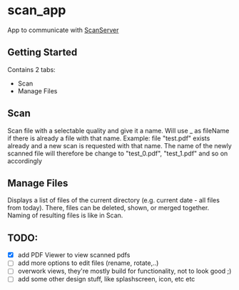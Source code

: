 # scan_app

App to communicate with [ScanServer](https://github.com/JanSteffes/ScanServer)

## Getting Started

Contains 2 tabs:
* Scan
* Manage Files

## Scan

Scan file with a selectable quality and give it a name. Will use <filename>_<count> as fileName if there is already a file with that name.
Example: file "test.pdf" exists already and a new scan is requested with that name. The name of the newly scanned file will therefore be change to "test_0.pdf", "test_1.pdf" and so on accordingly
  
## Manage Files

Displays a list of files of the current directory (e.g. current date - all files from today).
There, files can be deleted, shown, or merged together. Naming of resulting files is like in Scan.

## TODO:

- [x] add PDF Viewer to view scanned pdfs
- [ ] add more options to edit files (rename, rotate,..)
- [ ] overwork views, they're mostly build for functionality, not to look good ;)
- [ ] add some other design stuff, like splashscreen, icon, etc etc
